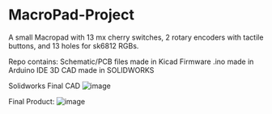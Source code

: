 # MacroPad-Project
A small Macropad with 13 mx cherry switches, 2 rotary encoders with tactile buttons, and 13 holes for sk6812 RGBs.

Repo contains:
Schematic/PCB files made in Kicad
Firmware .ino made in Arduino IDE
3D CAD made in SOLIDWORKS

Solidworks Final CAD
![image](https://github.com/RobertAWoo714/MacroPad-Project/assets/119546571/cfdaa107-af57-47be-96d2-cf1209f65f2a)

Final Product:
![image](https://github.com/RobertAWoo714/MacroPad-Project/assets/119546571/35b1a2f6-570a-4c91-ac3a-46e3ce8a0718)
